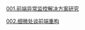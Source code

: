 [001.前端异常监控解决方案研究](https://www.jianshu.com/p/e7b5c2f442d4)  

[002.细微处谈前端重构](https://juejin.im/post/5d4edd516fb9a06b2d77c3d7)
